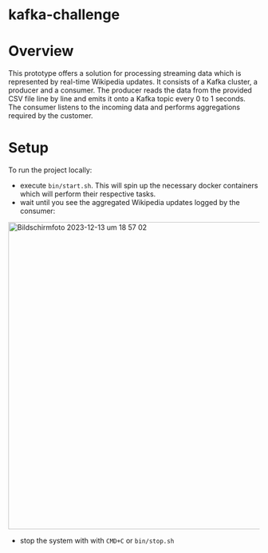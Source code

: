 # kafka-challenge

# Overview
This prototype offers a solution for processing streaming data which is represented by real-time Wikipedia updates. It consists of a Kafka cluster, a producer and a consumer. The producer reads the data from the provided CSV file line by line and emits it onto a Kafka topic every 0 to 1 seconds. The consumer listens to the incoming data and performs aggregations required by the customer.

# Setup
To run the project locally:
- execute `bin/start.sh`. This will spin up the necessary docker containers which will perform their respective tasks. 
- wait until you see the aggregated Wikipedia updates logged by the consumer:
  
<img width="616" alt="Bildschirmfoto 2023-12-13 um 18 57 02" src="https://github.com/a-kudriavtcev/kafka-challenge/assets/39767359/8c761f88-4c2a-4f66-9ead-34a2cfc4226d">

- stop the system with with `CMD+C` or `bin/stop.sh`
